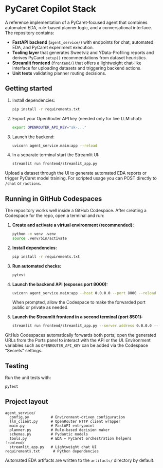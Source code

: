 # PyCaret Copilot Stack

A reference implementation of a PyCaret-focused agent that combines automated EDA,
rule-based planner logic, and a conversational interface. The repository contains:

- **FastAPI backend** (`agent_service/`) with endpoints for chat, automated EDA, and
  PyCaret experiment execution.
- **Tooling layer** that generates Sweetviz and YData-Profiling reports and derives
  PyCaret `setup()` recommendations from dataset heuristics.
- **Streamlit frontend** (`frontend/`) that offers a lightweight chat-like interface for
  uploading datasets and triggering backend actions.
- **Unit tests** validating planner routing decisions.

## Getting started

1. Install dependencies:

   ```bash
   pip install -r requirements.txt
   ```

2. Export your OpenRouter API key (needed only for live LLM chat):

   ```bash
   export OPENROUTER_API_KEY="sk-..."
   ```

3. Launch the backend:

   ```bash
   uvicorn agent_service.main:app --reload
   ```

4. In a separate terminal start the Streamlit UI:

   ```bash
   streamlit run frontend/streamlit_app.py
   ```

Upload a dataset through the UI to generate automated EDA reports or trigger PyCaret
model training. For scripted usage you can POST directly to `/chat` or `/actions`.


## Running in GitHub Codespaces

The repository works well inside a GitHub Codespace. After creating a Codespace for
the repo, open a terminal and run:

1. **Create and activate a virtual environment (recommended):**

   ```bash
   python -m venv .venv
   source .venv/bin/activate
   ```

2. **Install dependencies:**

   ```bash
   pip install -r requirements.txt
   ```

3. **Run automated checks:**

   ```bash
   pytest
   ```

4. **Launch the backend API (exposes port 8000):**

   ```bash
   uvicorn agent_service.main:app --host 0.0.0.0 --port 8000 --reload
   ```

   When prompted, allow the Codespace to make the forwarded port public or private as
   needed.

5. **Launch the Streamlit frontend in a second terminal (port 8501):**

   ```bash
   streamlit run frontend/streamlit_app.py --server.address 0.0.0.0 --server.port 8501
   ```

GitHub Codespaces automatically forwards both ports; open the generated URLs from the
Ports panel to interact with the API or the UI. Environment variables such as
`OPENROUTER_API_KEY` can be added via the Codespace “Secrets” settings.

## Testing

Run the unit tests with:

```bash
pytest
```

## Project layout

```
agent_service/
  config.py          # Environment-driven configuration
  llm_client.py      # OpenRouter HTTP client wrapper
  main.py            # FastAPI entrypoint
  planner.py         # Rule-based decision maker
  schemas.py         # Pydantic models
  tools.py           # EDA + PyCaret orchestration helpers
frontend/
  streamlit_app.py   # Lightweight chat UI
requirements.txt      # Python dependencies
```

Automated EDA artifacts are written to the `artifacts/` directory by default.
